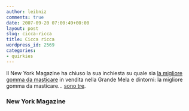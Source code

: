 ```yaml
---
author: leibniz
comments: true
date: 2007-09-20 07:00:49+00:00
layout: post
slug: cicca-ricca
title: Cicca ricca
wordpress_id: 2569
categories:
- quirkies
---
```


Il New York Magazine ha chiuso la sua inchiesta su quale sia [la migliore gomma da masticare](http://nymag.com/shopping/features/37637/) in vendita nella Grande Mela e dintorni: la migliore gomma da masticare... [sono tre](http://nymag.com/shopping/features/37637/index1.html).


### New York Magazine

